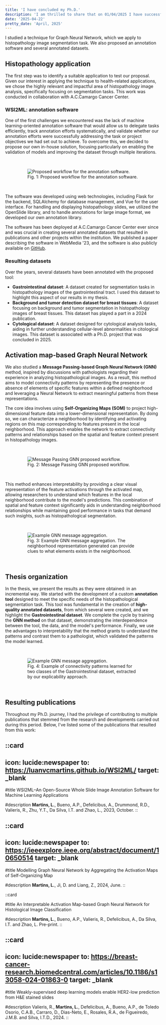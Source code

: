 ```yaml
---
title: 'I have concluded my Ph.D.'
description: 'I am thrilled to share that on 01/04/2025 I have successfully concluded my Ph.D., a process I started back in 2020. '
date: '2025-04-22'
pretty_date: 'April, 2025'
---
```


I studied a technique for Graph Neural Network, which we apply to histopathology image segmentation task.
We also proposed an annotation software and several annotated datasets.

## Histopathology application

The first step was to identify a suitable application to test our proposal. Given our interest in applying the technique
to health-related applications, we chose the highly relevant and impactful area of histopathology image analysis,
specifically focusing on segmentation tasks. This work was conducted in collaboration with A.C.Camargo Cancer Center.

### WSI2ML: annotation software

One of the first challenges we encountered was the lack of machine learning-oriented annotation software that would
allow us to delegate tasks efficiently, track annotation efforts systematically, and validate whether our annotation
efforts were successfully addressing the task or project objectives we had set out to achieve. To overcome this, we
decided to propose our own in-house solution, focusing particularly on enabling the validation of models and improving
the dataset through multiple iterations.

<figure style="padding: 32px;">
    <img src="/imgs/1-software-workflow.png" alt="Proposed workflow for the annotation software.">
    <figcaption>Fig. 1: Proposed workflow for the annotation software.</figcaption>
</figure>


The software was developed using web technologies, including Flask for the backend, SQLAlchemy for database management,
and Vue for the user interface. For handling and displaying histopathology slides, we utilized the OpenSlide library,
and to handle annotations for large image format, we developed our own annotation library.

The software has been deployed at A.C.Camargo Cancer Center ever since and was crucial in creating several
annotated datasets that resulted in publications and other projects within the institution. We published a paper
describing the software in WebMedia '23, and the software is also publicly available
on [GitHub](https://luanvcmartins.github.io/WSI2ML/).

### Resulting datasets

Over the years, several datasets have been annotated with the proposed tool:

- **Gastrointestinal dataset**: A dataset created for segmentation tasks in histopathology images of the
  gastrointestinal tract. I used this dataset to highlight this aspect of our results in my thesis.
- **Background and tumor detection dataset for breast tissues**: A dataset focusing on background and tumor segmentation
  in histopathology images of breast tissues. This dataset has played a part in a 2024 publication.
- **Cytological dataset**: A dataset designed for cytological analysis tasks, aiding in further understanding
  cellular-level abnormalities in citological images. This dataset is associated with a Ph.D. project that was concluded
  in 2025.

## Activation map-based Graph Neural Network

We also studied a **Message Passing-based Graph Neural Network (GNN)** method, inspired by discussions with
pathologists regarding their experience in analyzing histopathological images. As a result, this method aims to model
connectivity patterns by representing the presence or absence of elements of specific features within a defined
neighborhood and leveraging a Neural Network to extract meaningful patterns from these representations.

The core idea involves using **Self-Organizing Maps (SOM)** to project high-dimensional feature data into a
lower-dimensional representation. By doing so, we can characterize a neighborhood by identifying and activating regions
on this map corresponding to features present in the local neighborhood. This approach enables the network to extract
connectivity patterns and relationships based on the spatial and feature context present in histopathology images.

<figure style="padding: 32px;">
    <img src="/imgs/1-gnn-framework.png" alt="Message Passing GNN proposed workflow.">
    <figcaption>Fig. 2: Message Passing GNN proposed workflow.</figcaption>
</figure>

This method enhances interpretability by providing a clear visual representation of the feature activations through the
activated map, allowing researchers to understand which features in the local neighborhood contribute to the
model's predictions. This combination of spatial and feature context significantly aids in understanding neighborhood
relationships while maintaining good performance in tasks that demand such insights, such as histopathological
segmentation.


<figure style="padding: 32px;">
    <img src="/imgs/1-gnn-example.png" alt="Example GNN message aggregation.">
    <figcaption>Fig. 3: Example GNN message aggregation. The neighborhood representation generated can provide clues to what elements exists in the neighborhood.</figcaption>
</figure>

## Thesis organization

In the thesis, we present the results as they were obtained: in an incremental way. We started with the development of a
custom **annotation tool** designed to meet the specific needs of the histopathological segmentation task. This tool was
fundamental in the creation of **high-quality annotated datasets**, from which several were created, and we
highlight the **Gastrointestinal dataset**. We complete the cycle by training the **GNN method** on that dataset,
demonstrating the interdependence between the tool, the data, and the model's performance. Finally, we use the
advantages to interpretability that the method grants to understand the patterns and contrast them to a pathologist,
which validated the patterns the model learned.


<figure style="padding: 32px;">
    <img src="/imgs/1-interpretability-example.png" alt="Example GNN message aggregation.">
    <figcaption>Fig. 4: Example of connectivity patterns learned for two classes of the Gastrointestinal dataset, extracted by our explicability approach.</figcaption>
</figure>

## Resulting publications

Throughout my Ph.D. journey, I had the privilege of contributing to multiple publications that stemmed from the research
and developments carried out during this period. Below, I've listed some of the publications that resulted from this
work:

::card
---
icon: lucide:newspaper
to: https://luanvcmartins.github.io/WSI2ML/
target: _blank
---

#title
WSI2ML–An Open-Source Whole Slide Image Annotation Software for Machine Learning Applications

#description
**Martins, L.**, Bueno, A.P., Defelicibus, A., Drummond, R.D., Valieris, R., Zhu, Y.T., Da Silva, I.T. and Zhao, L.,
2023, October.
::

::card
---
icon: lucide:newspaper
to: https://ieeexplore.ieee.org/abstract/document/10650514
target: _blank
---

#title
Modelling Graph Neural Network by Aggregating the Activation Maps of Self-Organizing Map

#description
**Martins, L.**, Ji, D. and Liang, Z., 2024, June.
::

::card

#title
An Interpretable Activation Map-based Graph Neural Network for Histological Image Classification

#description
**Martins, L.**, Bueno, A.P., Valieris, R., Defelicibus, A., Da Silva, I.T. and Zhao, L. Pre-print.
::

::card
---
icon: lucide:newspaper
to: https://breast-cancer-research.biomedcentral.com/articles/10.1186/s13058-024-01863-0
target: _blank
---

#title
Weakly-supervised deep learning models enable HER2-low prediction from H\&E stained slides

#description
Valieris, R., **Martins, L.**, Defelicibus, A., Bueno, A.P., de Toledo Osorio, C.A.B., Carraro, D., Dias-Neto, E.,
Rosales, R.A., de Figueiredo, J.M.B. and Silva, I.T.D., 2024.
::